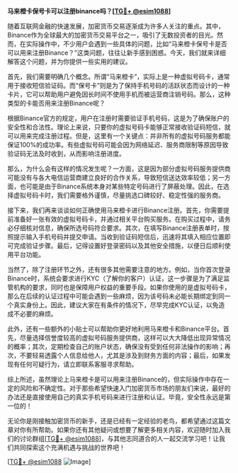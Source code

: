 **马来橙卡保号卡可以注册binance吗？[[TG💪+ @esim1088](https://t.me/s/esim1088)]**

随着互联网金融的快速发展，加密货币交易逐渐成为许多人关注的重点。其中，Binance作为全球最大的加密货币交易平台之一，吸引了无数投资者的目光。然而，在实际操作中，不少用户会遇到一些具体的问题，比如“马来橙卡保号卡是否可以用来注册Binance？”这类问题，往往让新手感到困惑。今天，我们就来详细解答这个问题，并为你提供一些实用的建议。

首先，我们需要明确几个概念。所谓“马来橙卡”，实际上是一种虚拟号码卡，通常用于接收短信验证码。而“保号卡”则是为了保持手机号码的活跃状态而设计的一种卡片，它可以帮助用户避免因长时间不使用手机而被运营商注销号码。那么，这种类型的卡能否用来注册Binance呢？

根据Binance官方的规定，用户在注册时需要验证手机号码，这是为了确保账户的安全性和合法性。理论上来说，只要你的虚拟号码卡能够正常接收验证码短信，就可以用来完成注册过程。但是，这里有一个关键点：并非所有的虚拟号码服务都能保证100%的成功率。有些虚拟号码可能会因为网络延迟、服务商限制等原因导致验证码无法及时收到，从而影响注册进度。

那么，为什么会有这样的情况发生呢？一方面，这是因为部分虚拟号码服务提供商可能没有与各大电信运营商建立良好的合作关系，导致短信送达效率较低；另一方面，也可能是由于Binance系统本身对某些特定号码进行了屏蔽处理。因此，在选择虚拟号码卡时，我们需要格外谨慎，尽量挑选口碑较好、稳定性强的服务商。

接下来，我们再来谈谈如何正确使用马来橙卡进行Binance注册。首先，你需要提前准备好一张有效的虚拟号码卡，并通过相关平台购买服务。在购买过程中，请务必仔细核对信息，确保所选号码符合要求。其次，在填写Binance注册表单时，按照提示输入手机号码并提交申请。当收到验证码短信后，迅速将其填入相应位置即可完成验证步骤。最后，记得设置好登录密码以及其他安全措施，以便日后顺利使用平台功能。

当然了，除了注册环节之外，还有很多其他需要注意的地方。例如，当你首次登录Binance时，系统会要求进行KYC（了解你的客户）认证，这一步骤是为了满足监管机构的要求，同时也是保障用户权益的重要手段。如果你使用的是虚拟号码卡，那么在后续的认证过程中可能会遇到一些麻烦，因为该号码未必能长期绑定到同一个真实身份上。因此，建议大家在有条件的情况下，尽早完成KYC认证，以免造成不必要的麻烦。

此外，还有一些额外的小贴士可以帮助你更好地利用马来橙卡和Binance平台。首先，尽量选择信誉度较高的虚拟号码服务提供商，这样可以大大降低出现异常情况的概率；其次，定期检查自己的账户状态，确保没有受到任何非法操作的影响；再次，不要轻易透露个人信息给他人，尤其是涉及到财务方面的内容；最后，如果发现有任何可疑行为，请立即联系客服寻求帮助。

综上所述，虽然理论上马来橙卡是可以用来注册Binance的，但实际操作中存在一定的风险和不确定性。对于那些希望快速入门加密货币市场的朋友们来说，最好的办法还是直接使用自己的真实手机号码来进行注册和认证。毕竟，安全性永远是第一位的！

无论你是刚接触加密货币的新手，还是已经有一定经验的老鸟，都希望通过这篇文章对你有所帮助。如果你还有其他疑问或想要了解更多相关内容，欢迎随时加入我们的讨论群组[[TG💪+ @esim1088](https://t.me/s/esim1088)]，与其他志同道合的人一起交流学习吧！让我们共同探索这个充满机遇与挑战的世界吧！

[[TG💪+ @esim1088](https://t.me/s/esim1088) ![Image](https://i.postimg.cc/4NQfJmqS/Snipaste-2025-05-13-00-14-12.png)]